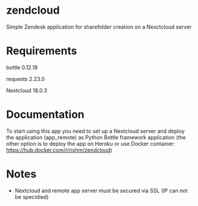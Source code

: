 # zendcloud
Simple Zendesk application for sharefolder creation on a Nexctcloud server

# Requirements
bottle 0.12.18

requests 2.23.0

Nextcloud 18.0.3

# Documentation

To start using this app you need to set up a Nextcloud server and deploy the application (app_remote) as Python Bottle framework application (the other option is to deploy the app on Heroku or use Docker container: https://hub.docker.com/r/rishm/zendcloud)

# Notes

* Nextcloud and remote app server must be secured via SSL (IP can not be specidied)
